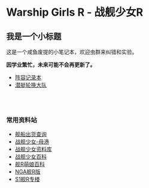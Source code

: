 # Warship Girls R - 战舰少女R

## 我是一个小标题
这是一个咸鱼废提的小笔记本，欢迎虫群来纠错和实验。

**因学业繁忙，未来可能不会再更新了。**

* [阵容记录本][8]
* [潜艇轮换大队][9]

<br><br>

### 常用资料站
* [舰船出货查询][1]
* [战舰少女-母港][2]
* [战舰少女资料库][3]
* [战舰少女百科][4]
* [舰R萌娘百科][5]
* [NGA舰R版][6]
* [S1舰R专楼][7]


[1]: http://www.jianrmod.cn/index.html
[2]: https://hp.twintails.xyz/
[3]: http://js.ntwikis.com/
[4]: https://www.zjsnrwiki.com/wiki/%E9%A6%96%E9%A1%B5
[5]: https://zh.moegirl.org/%E6%88%98%E8%88%B0%E5%B0%91%E5%A5%B3
[6]: http://bbs.ngacn.cc/thread.php?fid=-149110
[7]: http://bbs.saraba1st.com/2b/thread-1065797-1-1.html
[8]: https://github.com/pwyq/WarshipGirlsR/blob/master/Notes/WGR_Line_up_%E9%98%B5%E5%AE%B9.md
[9]: https://github.com/pwyq/WarshipGirlsR/blob/master/Notes/United_Nations_Submarine.md
